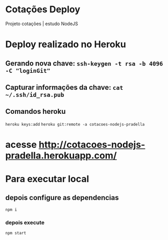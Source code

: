 # Cotações Deploy
Projeto cotações | estudo NodeJS

# Deploy realizado no Heroku 
## Gerando nova chave: `ssh-keygen -t rsa -b 4096 -C "loginGit"`
## Capturar informações da chave: `cat ~/.ssh/id_rsa.pub`

## Comandos heroku
  `heroku keys:add`
  `heroku git:remote -a cotacoes-nodejs-pradella`

# acesse http://cotacoes-nodejs-pradella.herokuapp.com/


# Para executar local
## depois configure as dependencias 
`npm i`

### depois execute 
`npm start`

